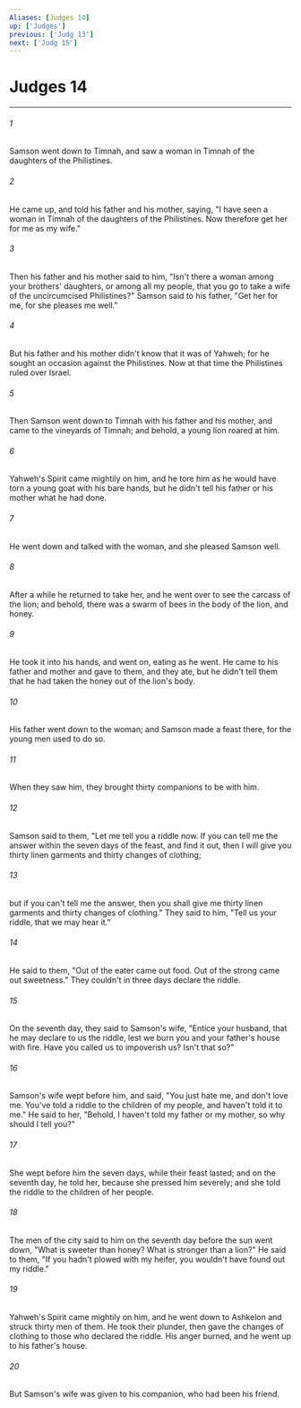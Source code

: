 ```yaml
---
Aliases: [Judges 14]
up: ['Judges']
previous: ['Judg 13']
next: ['Judg 15']
---
```

# Judges 14
***





###### 1 

Samson went down to Timnah, and saw a woman in Timnah of the daughters of the Philistines. 



###### 2 

He came up, and told his father and his mother, saying, "I have seen a woman in Timnah of the daughters of the Philistines. Now therefore get her for me as my wife." 



###### 3 

Then his father and his mother said to him, "Isn't there a woman among your brothers' daughters, or among all my people, that you go to take a wife of the uncircumcised Philistines?" Samson said to his father, "Get her for me, for she pleases me well." 



###### 4 

But his father and his mother didn't know that it was of Yahweh; for he sought an occasion against the Philistines. Now at that time the Philistines ruled over Israel. 



###### 5 

Then Samson went down to Timnah with his father and his mother, and came to the vineyards of Timnah; and behold, a young lion roared at him. 



###### 6 

Yahweh's Spirit came mightily on him, and he tore him as he would have torn a young goat with his bare hands, but he didn't tell his father or his mother what he had done. 



###### 7 

He went down and talked with the woman, and she pleased Samson well. 



###### 8 

After a while he returned to take her, and he went over to see the carcass of the lion; and behold, there was a swarm of bees in the body of the lion, and honey. 



###### 9 

He took it into his hands, and went on, eating as he went. He came to his father and mother and gave to them, and they ate, but he didn't tell them that he had taken the honey out of the lion's body. 



###### 10 

His father went down to the woman; and Samson made a feast there, for the young men used to do so. 



###### 11 

When they saw him, they brought thirty companions to be with him. 



###### 12 

Samson said to them, "Let me tell you a riddle now. If you can tell me the answer within the seven days of the feast, and find it out, then I will give you thirty linen garments and thirty changes of clothing; 



###### 13 

but if you can't tell me the answer, then you shall give me thirty linen garments and thirty changes of clothing." They said to him, "Tell us your riddle, that we may hear it." 



###### 14 

He said to them, "Out of the eater came out food. Out of the strong came out sweetness." They couldn't in three days declare the riddle. 



###### 15 

On the seventh day, they said to Samson's wife, "Entice your husband, that he may declare to us the riddle, lest we burn you and your father's house with fire. Have you called us to impoverish us? Isn't that so?" 



###### 16 

Samson's wife wept before him, and said, "You just hate me, and don't love me. You've told a riddle to the children of my people, and haven't told it to me." He said to her, "Behold, I haven't told my father or my mother, so why should I tell you?" 



###### 17 

She wept before him the seven days, while their feast lasted; and on the seventh day, he told her, because she pressed him severely; and she told the riddle to the children of her people. 



###### 18 

The men of the city said to him on the seventh day before the sun went down, "What is sweeter than honey? What is stronger than a lion?" He said to them, "If you hadn't plowed with my heifer, you wouldn't have found out my riddle." 



###### 19 

Yahweh's Spirit came mightily on him, and he went down to Ashkelon and struck thirty men of them. He took their plunder, then gave the changes of clothing to those who declared the riddle. His anger burned, and he went up to his father's house. 



###### 20 

But Samson's wife was given to his companion, who had been his friend.

